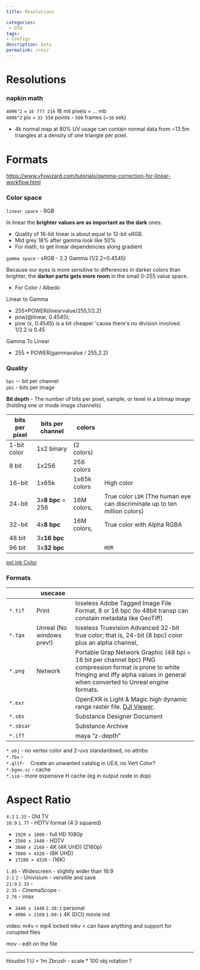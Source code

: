 ```yaml
---
title: Resolutions

categories:
 - DTA
tags:
- Configs
description: Data
permalink: /res/
---
```



# Resolutions
### napkin math   
`4096^2` = `16 777 216` 16 mil pixels   =  ... mb  
`4096^2` pix = `33 550` points - `500` frames (~`16` sek)      
- 4k normal map at 80% UV usage can contain normal data from ~13.5m triangles at a density of one triangle per pixel.

# Formats


https://www.vfxwizard.com/tutorials/gamma-correction-for-linear-workflow.html

### Color space
`linear space` - RGB     

In linear the **brighter values are as important as the dark** ones.
- Quality of 16-bit linear is about equal to 12-bit sRGB.
- Mid grey 18% after gamma look like 50%
- For math, to get linear dependencies along gradient



`gamma space` - sRGB - 2.2 Gamma    (1/2.2=0.4545)

Because our eyes is more sensitive to differences in darker colors than brighter, the **darker parts gets more room** in the small 0-255 value space.
- For Color / Albedo



Linear to Gamma

- 255*POWER(linearvalue/255,1/2.2)
- pow(@linear, 0.4545);
- pow (x, 0.4545) is a bit cheaper 'cause there's no division involved. 1/2.2 is 0.45

Gamma To Linear
- 255 * POWER(gammavalue / 255,2.2)


### Quality

`bpc` -- bit per channel  
`pbi` - bits per image  

**Bit depth** - The number of bits per pixel, sample, or texel in a bitmap image (holding one or mode image channels)

|bits per pixel|bits per channel|colors ||
|-|-|-|-|
1-bit color | 1x2 binary |(2 colors)|
8 bit |1x256| 256 colors |
16-bit |1x65k|1x65k colors |  High color
24-bit |3x**8 bpc** = 256 | 16M colors, | True color `LDR`  (The human eye can discriminate up to ten million colors)
32-bit |4x**8 bpc**| 16M colors, | True color with Alpha RGBA  
48 bit | 3x**16 bpc** | || RAW
96 bit | 3x**32 bpc** | | `HDR`

[pxl.ink Color](/color/)

### Formats

||usecase||
|-|-|-|
`*.tif` | Print | loseless Adobe Tagged Image File Format, 8 or 16 bpc (to 48bit  transp can constain metadata like GeoTiff)
`*.tga` | Unreal (No windows prev!)| loseless Truevision Advanced  32-bit true color; that is, 24-bit (8 bpc) color plus an alpha channel,
`*.png` |Network| Portable Grap Network Graphic (48 bpi = 16 bit per channel bpc)    PNG compression format is prone to white fringing and iffy alpha values in general when converted to Unreal engine formats.
`*.exr` || OpenEXR is Light & Magic  high dynamic range raster file. [DJI Viewer](https://darbyjohnston.github.io/DJV/).    
`*.sbs` || Substance Designer Document     
`*.sbsar` ||Substance Archive    
`*.iff`|| maya “z-depth”    


`*.obj` - no vertex color and 2-uvs standardised, no attribs    
`*.fbx` -    
`*.gltf`-    Create an unwanted catalog in UE4, no Vert Color?    
`*.bgeo.sc` - cache    
`*.sim` - more expensive H cache (eg in output node in dop)    


# Aspect Ratio

`4:3` `1.33` - Old TV   
`16:9` `1.77` -  HDTV format (4:3 squared)  
 - `1920 x 1080` - full HD 1080p  
 - `2560 x 1440` - HDTV  
 - `3840 x 2160` - 4K (4K UHD) (2160p)
 - `7680 × 4320` - (8K UHD)
 - `17280 × 4320` - (16K)    

`1.85` - Widescreen - slightly wider than 16:9  
`2:1` `2` - Univisium - versitile and save   
`21:9` `2.33` -  
`2.35` - CinemaScope  -       
`2.76` - imax   

- `3440 x 1440` `2.38:1` personal   
- `4096 × 2160` `1.89:1` 4K (DCI) movie ind   



video:
m4v < mp4 locked
mkv < can have anything and support for corupted files

mov - edit on the file

---

Houdini 1 U = 1m Zbrush - scale * 100  obj rotation ?    
